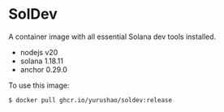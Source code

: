 # SolDev

A container image with all essential Solana dev tools installed.

- nodejs v20
- solana 1.18.11
- anchor 0.29.0

To use this image:

```
$ docker pull ghcr.io/yurushao/soldev:release
```
